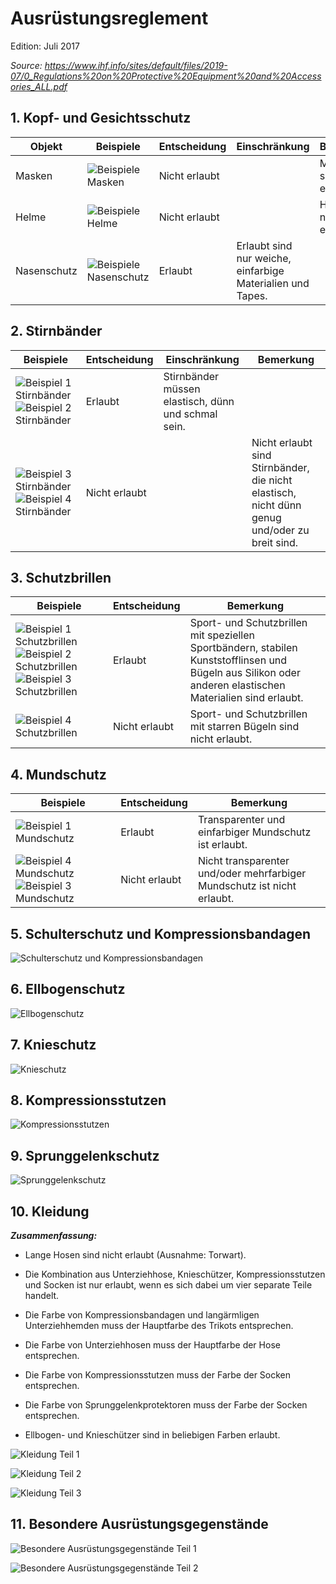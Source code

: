 # Ausrüstungsreglement

Edition: Juli 2017

*Source: https://www.ihf.info/sites/default/files/2019-07/0_Regulations%20on%20Protective%20Equipment%20and%20Accessories_ALL.pdf*

## 1. Kopf- und Gesichtsschutz

|Objekt     |Beispiele                                               |Entscheidung |Einschränkung|Bemerkung                 |
|-----------|--------------------------------------------------------|-------------|-------------|--------------------------|
|Masken     |![Beispiele Masken](../diagrams/equipment/mask.png)     |Nicht erlaubt|             |Masken sind nicht erlaubt.|
|Helme      |![Beispiele Helme](../diagrams/equipment/helmet.png)    |Nicht erlaubt|             |Helme sind nicht erlaubt. |
|Nasenschutz|![Beispiele Nasenschutz](../diagrams/equipment/nose.png)|Erlaubt      |Erlaubt sind nur weiche, einfarbige Materialien und Tapes.||

## 2. Stirnbänder

|Beispiele                                                                                                                    |Entscheidung |Einschränkung|Bemerkung                |
|-----------------------------------------------------------------------------------------------------------------------------|-------------|-------------|-------------------------|
|![Beispiel 1 Stirnbänder](../diagrams/equipment/headband1.png) ![Beispiel 2 Stirnbänder](../diagrams/equipment/headband2.png)|Erlaubt      |Stirnbänder müssen elastisch, dünn und schmal sein.||
|![Beispiel 3 Stirnbänder](../diagrams/equipment/headband3.png) ![Beispiel 4 Stirnbänder](../diagrams/equipment/headband4.png)|Nicht erlaubt|             |Nicht erlaubt sind Stirnbänder, die nicht elastisch, nicht dünn genug und/oder zu breit sind.|

## 3. Schutzbrillen

|Beispiele                                                                                                                                                                                      |Entscheidung |Bemerkung                |
|-----------------------------------------------------------------------------------------------------------------------------------------------------------------------------------------------|-------------|-------------------------|
|![Beispiel 1 Schutzbrillen](../diagrams/equipment/glasses1.png) ![Beispiel 2 Schutzbrillen](../diagrams/equipment/glasses2.png) ![Beispiel 3 Schutzbrillen](../diagrams/equipment/glasses3.png)|Erlaubt      |Sport- und Schutzbrillen mit speziellen Sportbändern, stabilen Kunststofflinsen und Bügeln aus Silikon oder anderen elastischen Materialien sind erlaubt.|
|![Beispiel 4 Schutzbrillen](../diagrams/equipment/glasses4.png)                                                                                                                                |Nicht erlaubt|Sport- und Schutzbrillen mit starren Bügeln sind nicht erlaubt.|

## 4. Mundschutz

|Beispiele                                                                                                            |Entscheidung |Bemerkung                |
|---------------------------------------------------------------------------------------------------------------------|-------------|-------------------------|
|![Beispiel 1 Mundschutz](../diagrams/equipment/tooth1.png)                                                           |Erlaubt      |Transparenter und einfarbiger Mundschutz ist erlaubt.|
|![Beispiel 4 Mundschutz](../diagrams/equipment/tooth2.png) ![Beispiel 3 Mundschutz](../diagrams/equipment/tooth3.png)|Nicht erlaubt|Nicht transparenter und/oder mehrfarbiger Mundschutz ist nicht erlaubt.|

## 5. Schulterschutz und Kompressionsbandagen

![Schulterschutz und Kompressionsbandagen](../diagrams/equipment5.png)

## 6. Ellbogenschutz

![Ellbogenschutz](../diagrams/equipment6.png)

## 7. Knieschutz

![Knieschutz](../diagrams/equipment7.png)

## 8. Kompressionsstutzen

![Kompressionsstutzen](../diagrams/equipment8.png)

## 9. Sprunggelenkschutz

![Sprunggelenkschutz](../diagrams/equipment9.png)

## 10. Kleidung

***Zusammenfassung:***

- Lange Hosen sind nicht erlaubt (Ausnahme: Torwart).

- Die Kombination aus Unterziehhose, Knieschützer, Kompressionsstutzen und Socken ist nur erlaubt, wenn es sich dabei um vier separate Teile handelt.

- Die Farbe von Kompressionsbandagen und langärmligen Unterziehhemden muss der Hauptfarbe des Trikots entsprechen.

- Die Farbe von Unterziehhosen muss der Hauptfarbe der Hose entsprechen.

- Die Farbe von Kompressionsstutzen muss der Farbe der Socken entsprechen.

- Die Farbe von Sprunggelenkprotektoren muss der Farbe der Socken entsprechen.

- Ellbogen- und Knieschützer sind in beliebigen Farben erlaubt.

![Kleidung Teil 1](../diagrams/equipment10a.png)

![Kleidung Teil 2](../diagrams/equipment10b.png)

![Kleidung Teil 3](../diagrams/equipment10c.png)

## 11. Besondere Ausrüstungsgegenstände

![Besondere Ausrüstungsgegenstände Teil 1](../diagrams/equipment11a.png)

![Besondere Ausrüstungsgegenstände Teil 2](../diagrams/equipment11b.png)




